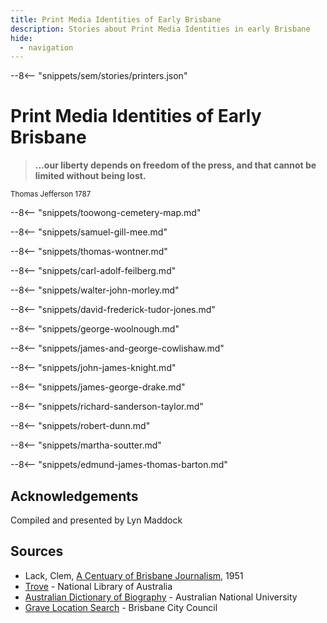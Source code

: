 ```yaml
---
title: Print Media Identities of Early Brisbane
description: Stories about Print Media Identities in early Brisbane
hide:
  - navigation
---
```


--8<-- "snippets/sem/stories/printers.json"

# Print Media Identities of Early Brisbane  

>**…our liberty depends on freedom of the press, and that cannot be limited without being lost.** 

<small>Thomas Jefferson 1787</small>


--8<-- "snippets/toowong-cemetery-map.md"

--8<-- "snippets/samuel-gill-mee.md"

--8<-- "snippets/thomas-wontner.md"

--8<-- "snippets/carl-adolf-feilberg.md"

--8<-- "snippets/walter-john-morley.md"

--8<-- "snippets/david-frederick-tudor-jones.md"

--8<-- "snippets/george-woolnough.md"

--8<-- "snippets/james-and-george-cowlishaw.md"

<!--
https://onesearch.slq.qld.gov.au/permalink/61SLQ_INST/tqqf2h/alma99292513402061
https://en.wikipedia.org/wiki/James_Cowlishaw
https://en.wikipedia.org/wiki/James_Cowlishaw#/media/File:James_Cowlishaw_-_Queensland_politician.jpg
-->

--8<-- "snippets/john-james-knight.md"

--8<-- "snippets/james-george-drake.md"

--8<-- "snippets/richard-sanderson-taylor.md"

--8<-- "snippets/robert-dunn.md"

--8<-- "snippets/martha-soutter.md"

--8<-- "snippets/edmund-james-thomas-barton.md"

## Acknowledgements

Compiled and presented by Lyn Maddock

## Sources

- Lack, Clem, [A Centuary of Brisbane Journalism](https://espace.library.uq.edu.au), 1951
- [Trove](https://trove.nla.gov.au) - National Library of Australia
- [Australian Dictionary of Biography](https://adb.anu.edu.au) - Australian National University
- [Grave Location Search](https://graves.brisbane.qld.gov.au) - Brisbane City Council

<!--
<div class="noprint" markdown="1">
## Brochure

**[Download this walk](../assets/guides/printers.pdf)** - designed to be printed and folded in half to make an A5 brochure.

</div>
-->
